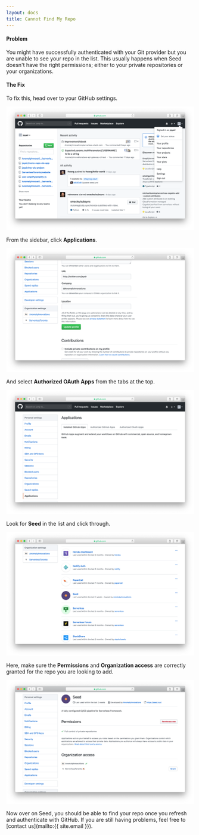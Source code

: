 ```yaml
---
layout: docs
title: Cannot Find My Repo
---
```


#### Problem

You might have successfully authenticated with your Git provider but you are unable to see your repo in the list. This usually happens when Seed doesn't have the right permissions; either to your private repositories or your organizations.

#### The Fix

To fix this, head over to your GitHub settings.

![Click GitHub settings](/assets/docs/cannot-find-my-repo/click-github-settings.png)

From the sidebar, click **Applications**.

![Click Applications in GitHub sidebar](/assets/docs/cannot-find-my-repo/click-applications-in-github-sidebar.png)

And select **Authorized OAuth Apps** from the tabs at the top.

![Click Authorized OAuth Apps in GitHub](/assets/docs/cannot-find-my-repo/click-authorized-oauth-apps-in-github.png)

Look for **Seed** in the list and click through.

![Click on Seed in GitHub settings](/assets/docs/cannot-find-my-repo/click-on-seed-in-github-settings.png)

Here, make sure the **Permissions** and **Organization access** are correctly granted for the repo you are looking to add.

![Set Seed permissions in GitHub settings](/assets/docs/cannot-find-my-repo/set-seed-permissions-in-github-settings.png)

Now over on Seed, you should be able to find your repo once you refresh and authenticate with GitHub. If you are still having problems, feel free to [contact us](mailto:{{ site.email }}).
